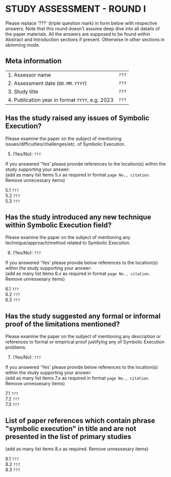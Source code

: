 # STUDY ASSESSMENT - ROUND I

Please replace '???' (triple question mark) in form below with respective answers. 
Note that this round doesn't assume deep dive into all datails of the paper materials.
All the answers are supposed to be found within Abstract and Introduction sections if present. 
Otherwise in other sections in skimming mode.


## Meta information

|                                                 |       |
| ---                                             |  ---  |
| 1. Assessor name                                | `???` |
| 2. Assessment date (`DD.MM.YYYY`)               | `???` | 
| 3. Study title                                  | `???` |
| 4. Publication year in format `YYYY`, e.g. 2023 | `???` |
  
## Has the study raised any issues of Symbolic Execution?

Please examine the paper on the subject of mentioning issues/difficulties/challenges/etc. of Symbolic Execution.
  
5. (Yes/No): `???`

If you answered 'Yes' please provide references to the location(s) within the study supporting your answer:  
(add as many list items 5.x as required in format `page No., citation`. Remove unnecessary items)

5.1 `???`  
5.2 `???`  
5.3 `???`

## Has the study introduced any new technique within Symbolic Execution field?

Please examine the paper on the subject of mentioning any technique/approach/method related to Symbolic Execution.
  
6. (Yes/No): `???`

If you answered 'Yes' please provide below references to the location(s) within the study supporting your answer:  
(add as many list items 6.x as required in format `page No., citation`. Remove unnessesary items)

6.1 `???`  
6.2 `???`  
6.3 `???`

## Has the study suggested any formal or informal proof of the limitations mentioned?

Please examine the paper on the subject of mentioning any description or references to
formal or empirical proof justifying any of Symbolic Execution problems.
  
7. (Yes/No): `???`

If you answered 'Yes' please provide below references to the location(s) within the study supporting your answer:  
(add as many list items 7.x as required in format `page No., citation`. Remove unnessesary items)

7.1 `???`  
7.2 `???`  
7.3 `???`

## List of paper references which contain phrase "symbolic execution" in title and are not presented in the list of primary studies
(add as many list items 8.x as required. Remove unnessesary items)

8.1 `???`  
8.2 `???`  
8.3 `???`  
